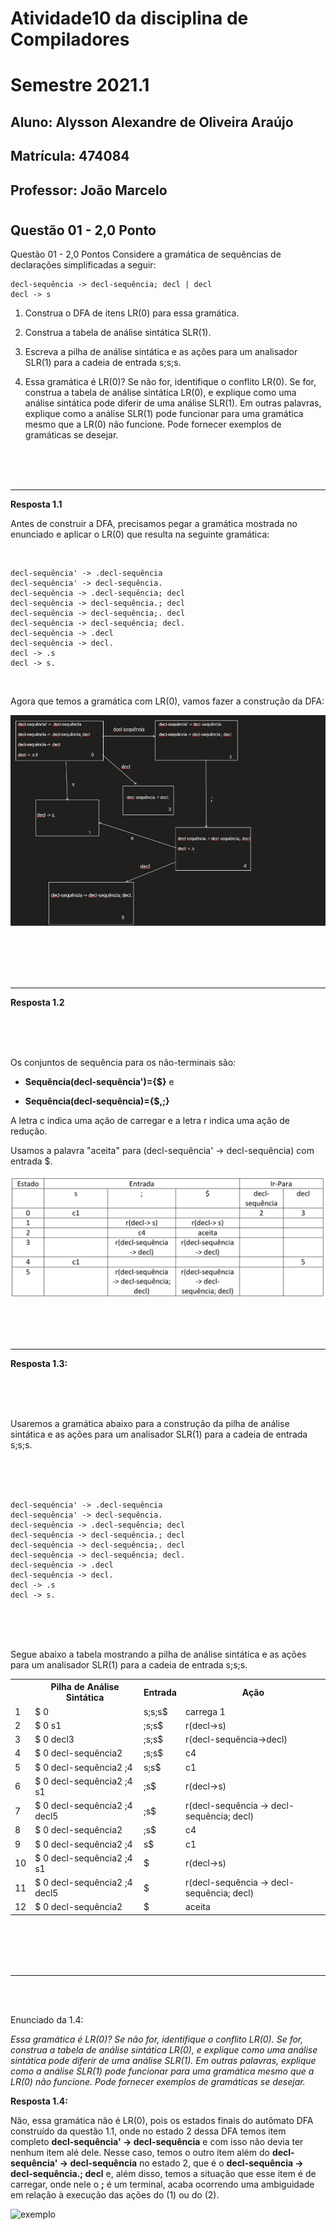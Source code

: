 # Atividade10 da disciplina de Compiladores
# Semestre 2021.1


## Aluno:     Alysson Alexandre de Oliveira Araújo
## Matrícula: 474084
## Professor: João Marcelo

#



## Questão 01 - 2,0 Ponto

Questão 01 - 2,0 Pontos
Considere a gramática de sequências de declarações simplificadas a seguir:

~~~~
decl-sequência -> decl-sequência; decl | decl
decl -> s
~~~~

1. Construa o DFA de itens LR(0) para essa gramática.

2. Construa a tabela de análise sintática SLR(1).

3. Escreva a pilha de análise sintática e as ações para um analisador SLR(1) para a cadeia de entrada s;s;s.

4. Essa gramática é LR(0)? Se não for, identifique o conflito LR(0). Se for, construa a tabela de análise sintática LR(0), e explique como uma análise sintática pode diferir de uma análise SLR(1). Em outras palavras, explique como a análise SLR(1) pode funcionar para uma gramática mesmo que a LR(0) não funcione. Pode fornecer exemplos de gramáticas se desejar.

<br>
<br>
<br>

****

**Resposta 1.1**

Antes de construir a DFA, precisamos pegar a gramática mostrada no enunciado e aplicar o LR(0) que resulta na seguinte gramática:

<br>

~~~~
decl-sequência' -> .decl-sequência 
decl-sequência' -> decl-sequência. 
decl-sequência -> .decl-sequência; decl
decl-sequência -> decl-sequência.; decl 
decl-sequência -> decl-sequência;. decl 
decl-sequência -> decl-sequência; decl. 
decl-sequência -> .decl 
decl-sequência -> decl. 
decl -> .s 
decl -> s. 
~~~~

<br>

Agora que temos a gramática com LR(0), vamos fazer a construção da DFA:

![DFA](DFA_1_1.png)

<br>
<br>
<br>
<br>

****

**Resposta 1.2**

<br>
<br>
<br>

Os conjuntos de sequência para os não-terminais são:
- **Sequência(decl-sequência')={$}** e 

- **Sequência(decl-sequência)={$,;}**

A letra c indica uma ação de carregar e a letra r indica uma ação de redução.

Usamos a palavra "aceita" para (decl-sequência' -> decl-sequência) com entrada $.

![tabela1](tabela_1_2.png)

<br>
<br>
<br>

****

**Resposta 1.3:**


<br>
<br>
<br>

Usaremos a gramática abaixo para a construção da pilha de análise sintática e as ações para um analisador SLR(1) para a cadeia de entrada s;s;s.


<br>
<br>
<br>


~~~~
decl-sequência' -> .decl-sequência 
decl-sequência' -> decl-sequência. 
decl-sequência -> .decl-sequência; decl
decl-sequência -> decl-sequência.; decl 
decl-sequência -> decl-sequência;. decl 
decl-sequência -> decl-sequência; decl. 
decl-sequência -> .decl 
decl-sequência -> decl. 
decl -> .s 
decl -> s. 
~~~~

<br>
<br>
<br>

Segue abaixo a tabela mostrando a pilha de análise sintática e as ações para um analisador SLR(1) para a cadeia de entrada s;s;s.

<table style="width:100%">
  <tr>
    <th></th>
    <th>Pilha de Análise Sintática</th>
    <th>Entrada</th>
    <th>Ação</th>
  </tr>
  <tr>
    <td>1</td>
    <td>$ 0 </td>
    <td>s;s;s$</td>
    <td>carrega 1</td>
  </tr>
  <tr>
    <td>2</td>
    <td>$ 0 s1 </td>
    <td>;s;s$</td>
    <td>r(decl->s)</td>
  </tr>
  <tr>
    <td>3</td>
    <td>$ 0 decl3 </td>
    <td>;s;s$</td>
    <td>r(decl-sequência->decl)</td>
  </tr>
  <tr>
    <td>4</td>
    <td>$ 0 decl-sequência2 </td>
    <td>;s;s$</td>
    <td>c4</td>
  </tr><tr>
    <td>5</td>
    <td>$ 0 decl-sequência2 ;4</td>
    <td>s;s$</td>
    <td>c1</td>
  </tr>
  <tr>
    <td>6</td>
    <td>$ 0 decl-sequência2 ;4 s1</td>
    <td>;s$</td>
    <td>r(decl->s)</td>
  </tr>
  <tr>
    <td>7</td>
    <td>$ 0 decl-sequência2 ;4 decl5</td>
    <td>;s$</td>
    <td>r(decl-sequência -> decl-sequência; decl)</td>
  </tr>
  <tr>
    <td>8</td>
    <td>$ 0 decl-sequência2 </td>
    <td>;s$</td>
    <td>c4</td>
  </tr>
  <tr>
    <td>9</td>
    <td>$ 0 decl-sequência2 ;4</td>
    <td>s$</td>
    <td>c1</td>
  </tr>
  <tr>
    <td>10</td>
    <td>$ 0 decl-sequência2 ;4 s1</td>
    <td>$</td>
    <td>r(decl->s)</td>
  </tr>
  <tr>
    <td>11</td>
    <td>$ 0 decl-sequência2 ;4 decl5</td>
    <td>$</td>
    <td>r(decl-sequência -> decl-sequência; decl)</td>
  </tr>
   <tr>
    <td>12</td>
    <td>$ 0 decl-sequência2 </td>
    <td>$</td>
    <td>aceita</td>
  </tr>

</table>



<br>
<br>
<br>
<br>

****

<br>
<br>


Enunciado da 1.4: 

<em> Essa gramática é LR(0)? Se não for, identifique o conflito LR(0). Se for, construa a tabela de análise sintática LR(0), e explique como uma análise sintática pode diferir de uma análise SLR(1). Em outras palavras, explique como a análise SLR(1) pode funcionar para uma gramática mesmo que a LR(0) não funcione. Pode fornecer exemplos de gramáticas se desejar.</em>


**Resposta 1.4:**

Não, essa gramática não é LR(0), pois os estados finais do autômato DFA construído da questão 1.1, onde no estado 2 dessa DFA temos item completo **decl-sequência' ->  decl-sequência** e com isso não devia ter nenhum item alé dele. Nesse caso, temos o outro item além do **decl-sequência' ->  decl-sequência** no estado 2, que é o **decl-sequência -> decl-sequência.; decl** e, além disso, temos a situação que esse item é de carregar, onde nele o **;** é um terminal, acaba ocorrendo uma ambiguidade em relação à execução das ações do (1) ou do (2).


![exemplo](/exemplo_1_4.png)

<br>
<br>
<br>
<br>





















